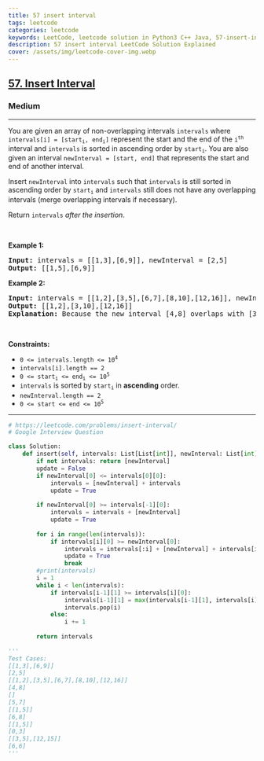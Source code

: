 ```yaml
---
title: 57 insert interval
tags: leetcode
categories: leetcode
keywords: LeetCode, leetcode solution in Python3 C++ Java, 57-insert-interval solution
description: 57 insert interval LeetCode Solution Explained
cover: /assets/img/leetcode-cover-img.webp
---
```





<h2><a href="https://leetcode.com/problems/insert-interval/">57. Insert Interval</a></h2><h3>Medium</h3><hr><div><p>You are given an array of non-overlapping intervals <code>intervals</code> where <code>intervals[i] = [start<sub>i</sub>, end<sub>i</sub>]</code> represent the start and the end of the <code>i<sup>th</sup></code> interval and <code>intervals</code> is sorted in ascending order by <code>start<sub>i</sub></code>. You are also given an interval <code>newInterval = [start, end]</code> that represents the start and end of another interval.</p>

<p>Insert <code>newInterval</code> into <code>intervals</code> such that <code>intervals</code> is still sorted in ascending order by <code>start<sub>i</sub></code> and <code>intervals</code> still does not have any overlapping intervals (merge overlapping intervals if necessary).</p>

<p>Return <code>intervals</code><em> after the insertion</em>.</p>

<p>&nbsp;</p>
<p><strong>Example 1:</strong></p>

<pre><strong>Input:</strong> intervals = [[1,3],[6,9]], newInterval = [2,5]
<strong>Output:</strong> [[1,5],[6,9]]
</pre>

<p><strong>Example 2:</strong></p>

<pre><strong>Input:</strong> intervals = [[1,2],[3,5],[6,7],[8,10],[12,16]], newInterval = [4,8]
<strong>Output:</strong> [[1,2],[3,10],[12,16]]
<strong>Explanation:</strong> Because the new interval [4,8] overlaps with [3,5],[6,7],[8,10].
</pre>

<p>&nbsp;</p>
<p><strong>Constraints:</strong></p>

<ul>
	<li><code>0 &lt;= intervals.length &lt;= 10<sup>4</sup></code></li>
	<li><code>intervals[i].length == 2</code></li>
	<li><code>0 &lt;= start<sub>i</sub> &lt;= end<sub>i</sub> &lt;= 10<sup>5</sup></code></li>
	<li><code>intervals</code> is sorted by <code>start<sub>i</sub></code> in <strong>ascending</strong> order.</li>
	<li><code>newInterval.length == 2</code></li>
	<li><code>0 &lt;= start &lt;= end &lt;= 10<sup>5</sup></code></li>
</ul>
</div>

---




```python
# https://leetcode.com/problems/insert-interval/
# Google Interview Question

class Solution:
    def insert(self, intervals: List[List[int]], newInterval: List[int]) -> List[List[int]]:
        if not intervals: return [newInterval]
        update = False
        if newInterval[0] <= intervals[0][0]:
            intervals = [newInterval] + intervals
            update = True
        
        if newInterval[0] >= intervals[-1][0]:
            intervals = intervals + [newInterval]
            update = True
        
        for i in range(len(intervals)):
            if intervals[i][0] >= newInterval[0]:
                intervals = intervals[:i] + [newInterval] + intervals[i:] 
                update = True
                break
        #print(intervals)
        i = 1
        while i < len(intervals):
            if intervals[i-1][1] >= intervals[i][0]:
                intervals[i-1][1] = max(intervals[i-1][1], intervals[i][1])
                intervals.pop(i)
            else:
                i += 1
        
        return intervals
                
'''
Test Cases:
[[1,3],[6,9]]
[2,5]
[[1,2],[3,5],[6,7],[8,10],[12,16]]
[4,8]
[]
[5,7]
[[1,5]]
[6,8]
[[1,5]]
[0,3]
[[3,5],[12,15]]
[6,6]
'''      
```
